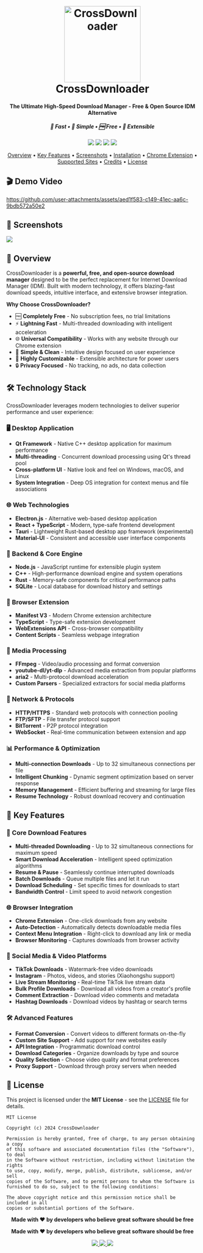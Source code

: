 <h1 align="center">
  <br>
  <a href="https://cdr.lnk5.com/?ref=git"><img src="https://github.com/user-attachments/assets/1e638866-ead9-409d-9ecf-f77b5f8da0b2" alt="CrossDownloader" width="200"></a>
  <br>
  CrossDownloader
  <br>

</h1>

<h4 align="center">The Ultimate High-Speed Download Manager - Free & Open Source IDM Alternative</h4>

<h5 align="center">🚀 Fast • 🎯 Simple • 🆓 Free • 🔧 Extensible</h5>

<p align="center">
  <a href="https://github.com/Yooi/CrossDownloader/releases"><img src="https://img.shields.io/github/downloads/Yooi/CrossDownloader/total?style=for-the-badge&logo=github&color=green"></a>
  <a href="https://github.com/Yooi/CrossDownloader/releases/latest"><img src="https://img.shields.io/github/v/release/Yooi/CrossDownloader?style=for-the-badge&logo=github&color=blue"></a>
  <a href="https://github.com/Yooi/CrossDownloader/blob/main/LICENSE"><img src="https://img.shields.io/github/license/Yooi/CrossDownloader?style=for-the-badge&color=orange"></a>
  <a href="https://github.com/Yooi/CrossDownloader/stargazers"><img src="https://img.shields.io/github/stars/Yooi/CrossDownloader?style=for-the-badge&logo=github&color=yellow"></a>
</p>

<p align="center">
  <a href="#overview">Overview</a> •
  <a href="#key-features">Key Features</a> •
  <a href="#screenshots">Screenshots</a> •
  <a href="#installation">Installation</a> •
  <a href="#chrome-extension">Chrome Extension</a> •
  <a href="#supported-sites">Supported Sites</a> •
  <a href="#credits">Credits</a> •
  <a href="#license">License</a>
</p>

## 🎬 Demo Video

https://github.com/user-attachments/assets/aed1f583-c149-41ec-aa6c-9bdb572a50e2

## 📸 Screenshots

<img height="auto" src="https://github.com/user-attachments/assets/cb40ee0c-65c4-49b3-b529-9c936506aa10">

## 🌟 Overview

CrossDownloader is a **powerful, free, and open-source download manager** designed to be the perfect replacement for Internet Download Manager (IDM). Built with modern technology, it offers blazing-fast download speeds, intuitive interface, and extensive browser integration.

**Why Choose CrossDownloader?**
- 🆓 **Completely Free** - No subscription fees, no trial limitations
- ⚡ **Lightning Fast** - Multi-threaded downloading with intelligent acceleration
- 🌐 **Universal Compatibility** - Works with any website through our Chrome extension
- 🎯 **Simple & Clean** - Intuitive design focused on user experience
- 🔧 **Highly Customizable** - Extensible architecture for power users
- 🔒 **Privacy Focused** - No tracking, no ads, no data collection

## 🛠️ Technology Stack

CrossDownloader leverages modern technologies to deliver superior performance and user experience:

### 🖥️ Desktop Application
- **Qt Framework** - Native C++ desktop application for maximum performance
- **Multi-threading** - Concurrent download processing using Qt's thread pool
- **Cross-platform UI** - Native look and feel on Windows, macOS, and Linux
- **System Integration** - Deep OS integration for context menus and file associations

### 🌐 Web Technologies
- **Electron.js** - Alternative web-based desktop application
- **React + TypeScript** - Modern, type-safe frontend development
- **Tauri** - Lightweight Rust-based desktop app framework (experimental)
- **Material-UI** - Consistent and accessible user interface components

### 🔧 Backend & Core Engine
- **Node.js** - JavaScript runtime for extensible plugin system
- **C++** - High-performance download engine and system operations
- **Rust** - Memory-safe components for critical performance paths
- **SQLite** - Local database for download history and settings

### 📱 Browser Extension
- **Manifest V3** - Modern Chrome extension architecture
- **TypeScript** - Type-safe extension development
- **WebExtensions API** - Cross-browser compatibility
- **Content Scripts** - Seamless webpage integration

### 🎥 Media Processing
- **FFmpeg** - Video/audio processing and format conversion
- **youtube-dl/yt-dlp** - Advanced media extraction from popular platforms
- **aria2** - Multi-protocol download acceleration
- **Custom Parsers** - Specialized extractors for social media platforms

### 🔗 Network & Protocols
- **HTTP/HTTPS** - Standard web protocols with connection pooling
- **FTP/SFTP** - File transfer protocol support
- **BitTorrent** - P2P protocol integration
- **WebSocket** - Real-time communication between extension and app

### 📊 Performance & Optimization
- **Multi-connection Downloads** - Up to 32 simultaneous connections per file
- **Intelligent Chunking** - Dynamic segment optimization based on server response
- **Memory Management** - Efficient buffering and streaming for large files
- **Resume Technology** - Robust download recovery and continuation

## 🚀 Key Features

### 🎯 Core Download Features
- **Multi-threaded Downloading** - Up to 32 simultaneous connections for maximum speed
- **Smart Download Acceleration** - Intelligent speed optimization algorithms
- **Resume & Pause** - Seamlessly continue interrupted downloads
- **Batch Downloads** - Queue multiple files and let it run
- **Download Scheduling** - Set specific times for downloads to start
- **Bandwidth Control** - Limit speed to avoid network congestion

### 🌐 Browser Integration
- **Chrome Extension** - One-click downloads from any website
- **Auto-Detection** - Automatically detects downloadable media files
- **Context Menu Integration** - Right-click to download any link or media
- **Browser Monitoring** - Captures downloads from browser activity

### 📱 Social Media & Video Platforms
- **TikTok Downloads** - Watermark-free video downloads
- **Instagram** - Photos, videos, and stories (Xiaohongshu support)
- **Live Stream Monitoring** - Real-time TikTok live stream data
- **Bulk Profile Downloads** - Download all videos from a creator's profile
- **Comment Extraction** - Download video comments and metadata
- **Hashtag Downloads** - Download videos by hashtag or search terms

### 🛠️ Advanced Features
- **Format Conversion** - Convert videos to different formats on-the-fly
- **Custom Site Support** - Add support for new websites easily
- **API Integration** - Programmatic download control
- **Download Categories** - Organize downloads by type and source
- **Quality Selection** - Choose video quality and format preferences
- **Proxy Support** - Download through proxy servers when needed


## 📄 License

This project is licensed under the **MIT License** - see the [LICENSE](LICENSE) file for details.

```
MIT License

Copyright (c) 2024 CrossDownloader

Permission is hereby granted, free of charge, to any person obtaining a copy
of this software and associated documentation files (the "Software"), to deal
in the Software without restriction, including without limitation the rights
to use, copy, modify, merge, publish, distribute, sublicense, and/or sell
copies of the Software, and to permit persons to whom the Software is
furnished to do so, subject to the following conditions:

The above copyright notice and this permission notice shall be included in all
copies or substantial portions of the Software.
```

<p align="center">
  <strong>Made with ❤️ by developers who believe great software should be free</strong>
</p>

<p align="center">
  <strong>Made with ❤️ by developers who believe great software should be free</strong>
</p>

<p align="center">
  <a href="https://github.com/Yooi">
    <img src="https://img.shields.io/badge/GitHub-@Yooi-black?style=flat-square&logo=github">
  </a>
  <a href="https://x.com/MrChengLee">
    <img src="https://img.shields.io/badge/X-@MrChengLee-1DA1F2?style=flat-square&logo=x">
  </a>
  <a href="mailto:support@crossdownloader.com">
    <img src="https://img.shields.io/badge/Email-support@crossdownloader.com-D14836?style=flat-square&logo=gmail&logoColor=white">
  </a>
</p>



